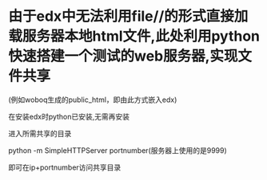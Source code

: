 由于edx中无法利用file//的形式直接加载服务器本地html文件,此处利用python快速搭建一个测试的web服务器,实现文件共享
======
(例如woboq生成的public_html，即由此方式嵌入edx)

在安装edx时python已安装,无需再安装

进入所需共享的目录

python -m SimpleHTTPServer  portnumber(服务器上使用的是9999)

即可在ip+portnumber访问共享目录
